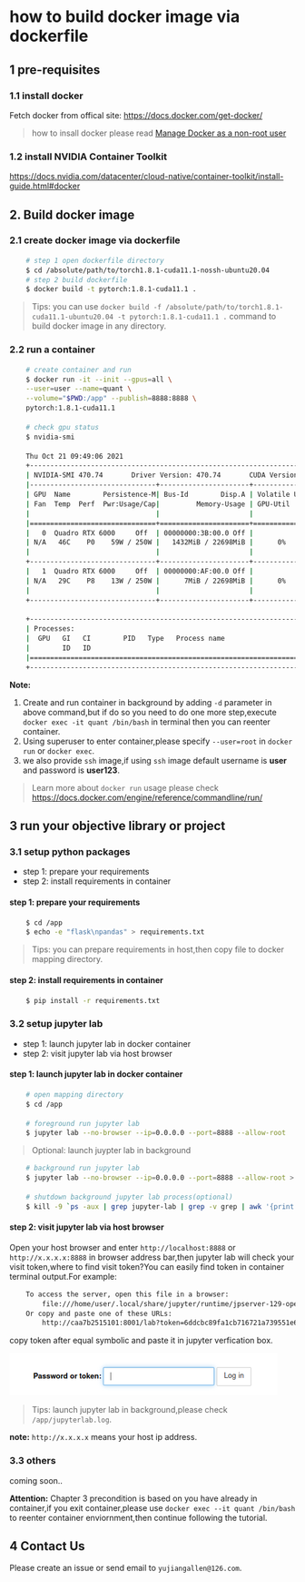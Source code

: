 # how to build docker image via dockerfile

## 1 pre-requisites

### 1.1 install docker

Fetch docker from offical site: https://docs.docker.com/get-docker/

> how to insall docker please read [Manage Docker as a non-root user](https://docs.docker.com/engine/install/linux-postinstall/)

### 1.2 install NVIDIA Container Toolkit

https://docs.nvidia.com/datacenter/cloud-native/container-toolkit/install-guide.html#docker


## 2. Build docker image

### 2.1 create docker image via dockerfile
~~~bash
    # step 1 open dockerfile directory
    $ cd /absolute/path/to/torch1.8.1-cuda11.1-nossh-ubuntu20.04
    # step 2 build dockerfile
    $ docker build -t pytorch:1.8.1-cuda11.1 .
~~~

> Tips: you can use `docker build -f /absolute/path/to/torch1.8.1-cuda11.1-ubuntu20.04 -t pytorch:1.8.1-cuda11.1 .` command to build docker image in any directory.

### 2.2 run a container
~~~bash
    # create container and run
    $ docker run -it --init --gpus=all \
    --user=user --name=quant \
    --volume="$PWD:/app" --publish=8888:8888 \
    pytorch:1.8.1-cuda11.1

    # check gpu status
    $ nvidia-smi

    Thu Oct 21 09:49:06 2021
    +-----------------------------------------------------------------------------+
    | NVIDIA-SMI 470.74       Driver Version: 470.74       CUDA Version: 11.4     |
    |-------------------------------+----------------------+----------------------+
    | GPU  Name        Persistence-M| Bus-Id        Disp.A | Volatile Uncorr. ECC |
    | Fan  Temp  Perf  Pwr:Usage/Cap|         Memory-Usage | GPU-Util  Compute M. |
    |                               |                      |               MIG M. |
    |===============================+======================+======================|
    |   0  Quadro RTX 6000     Off  | 00000000:3B:00.0 Off |                    0 |
    | N/A   46C    P0    59W / 250W |   1432MiB / 22698MiB |      0%      Default |
    |                               |                      |                  N/A |
    +-------------------------------+----------------------+----------------------+
    |   1  Quadro RTX 6000     Off  | 00000000:AF:00.0 Off |                    0 |
    | N/A   29C    P8    13W / 250W |      7MiB / 22698MiB |      0%      Default |
    |                               |                      |                  N/A |
    +-------------------------------+----------------------+----------------------+

    +-----------------------------------------------------------------------------+
    | Processes:                                                                  |
    |  GPU   GI   CI        PID   Type   Process name                  GPU Memory |
    |        ID   ID                                                   Usage      |
    |=============================================================================|
    +-----------------------------------------------------------------------------+
~~~

**Note:**
1. Create and run container in background by adding `-d` parameter in above command,but if do so you need to do one more step,execute `docker exec -it quant /bin/bash` in terminal then you can reenter container.
2. Using superuser to enter container,please specify `--user=root` in `docker run` or `docker exec`.
3. we also provide `ssh` image,if using `ssh` image default username is **user** and password is **user123**.

> Learn more about `docker run` usage please check https://docs.docker.com/engine/reference/commandline/run/

## 3 run your objective library or project

### 3.1 setup python packages

* step 1: prepare your requirements
* step 2: install requirements in container

#### step 1: prepare your requirements
~~~bash
    $ cd /app
    $ echo -e "flask\npandas" > requirements.txt
~~~

> Tips: you can prepare requirements in host,then copy file to docker mapping directory.

#### step 2: install requirements in container
~~~bash
    $ pip install -r requirements.txt
~~~

### 3.2 setup jupyter lab

* step 1: launch jupyter lab in docker container
* step 2: visit jupyter lab via host browser

####  step 1: launch jupyter lab in docker container
~~~bash
    # open mapping directory
    $ cd /app

    # foreground run jupyter lab
    $ jupyter lab --no-browser --ip=0.0.0.0 --port=8888 --allow-root
~~~

> Optional: launch juypter lab in background

~~~bash
    # background run jupyter lab
    $ jupyter lab --no-browser --ip=0.0.0.0 --port=8888 --allow-root > jupyterlab.log 2>&1 &

    # shutdown background jupyter lab process(optional)
    $ kill -9 `ps -aux | grep jupyter-lab | grep -v grep | awk '{print $2}'`
~~~

#### step 2: visit jupyter lab via host browser
Open your host browser and enter `http://localhost:8888` or `http://x.x.x.x:8888` in browser address bar,then jupyter lab will check your visit token,where to find visit token?You can easily find token in container terminal output.For example:

~~~bash
    To access the server, open this file in a browser:
        file:///home/user/.local/share/jupyter/runtime/jpserver-129-open.html
    Or copy and paste one of these URLs:
        http://caa7b2515101:8001/lab?token=6ddcbc89fa1cb716721a739551e6a926e30f1adbe38470d3
~~~

copy token after equal symbolic and paste it in jupyter verfication box.

![jupyter_lab_verfication_box](../img/jupyterlab_token.png)

> Tips: launch jupyter lab in background,please check `/app/jupyterlab.log`.

**note:** `http://x.x.x.x` means your host ip address.

### 3.3 others
coming soon..

**Attention:** Chapter 3 precondition is based on you have already in container,if you exit container,please use `docker exec --it quant /bin/bash` to reenter container enviornment,then continue following the tutorial.

## 4 Contact Us
Please create an issue or send email to `yujiangallen@126.com`.
